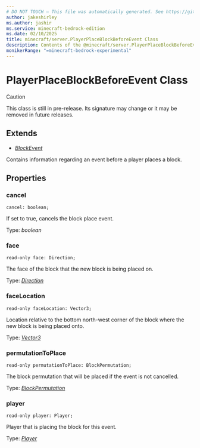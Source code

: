 ```yaml
---
# DO NOT TOUCH — This file was automatically generated. See https://github.com/mojang/minecraftapidocsgenerator to modify descriptions, examples, etc.
author: jakeshirley
ms.author: jashir
ms.service: minecraft-bedrock-edition
ms.date: 02/10/2025
title: minecraft/server.PlayerPlaceBlockBeforeEvent Class
description: Contents of the @minecraft/server.PlayerPlaceBlockBeforeEvent class.
monikerRange: "=minecraft-bedrock-experimental"
---
```

# PlayerPlaceBlockBeforeEvent Class

> [!CAUTION]
> This class is still in pre-release.  Its signature may change or it may be removed in future releases.

## Extends
- [*BlockEvent*](BlockEvent.md)

Contains information regarding an event before a player places a block.

## Properties

### **cancel**
`cancel: boolean;`

If set to true, cancels the block place event.

Type: *boolean*

### **face**
`read-only face: Direction;`

The face of the block that the new block is being placed on.

Type: [*Direction*](Direction.md)

### **faceLocation**
`read-only faceLocation: Vector3;`

Location relative to the bottom north-west corner of the block where the new block is being placed onto.

Type: [*Vector3*](Vector3.md)

### **permutationToPlace**
`read-only permutationToPlace: BlockPermutation;`

The block permutation that will be placed if the event is not cancelled.

Type: [*BlockPermutation*](BlockPermutation.md)

### **player**
`read-only player: Player;`

Player that is placing the block for this event.

Type: [*Player*](Player.md)
